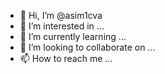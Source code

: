 - 👋 Hi, I’m @asim1cva
- 👀 I’m interested in ...
- 🌱 I’m currently learning ...
- 💞️ I’m looking to collaborate on ...
- 📫 How to reach me ...

<!---
asim1cva/asim1cva is a ✨ special ✨ repository because its `README.md` (this file) appears on your GitHub profile.
You can click the Preview link to take a look at your changes.
--->
